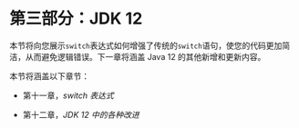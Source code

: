 # 第三部分：JDK 12

本节将向您展示`switch`表达式如何增强了传统的`switch`语句，使您的代码更加简洁，从而避免逻辑错误。下一章将涵盖 Java 12 的其他新增和更新内容。

本节将涵盖以下章节：

+   第十一章，*switch 表达式*

+   第十二章，*JDK 12 中的各种改进*
